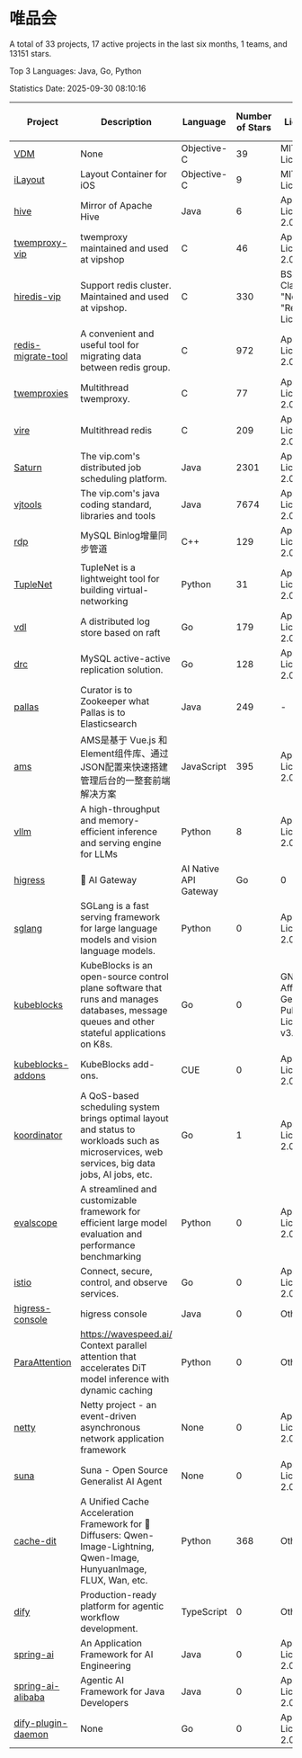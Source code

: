# 唯品会

A total of 33 projects, 17 active projects in the last six months, 1 teams, and 13151 stars.

Top 3 Languages: Java, Go, Python

Statistics Date: 2025-09-30 08:10:16

| Project | Description | Language | Number of Stars | License | Creation Date | Last Updated Date | Last Pushed Date |
| --- | --- | --- | --- | --- | --- | --- | --- |
| [VDM](https://github.com/vipshop/VDM) | None | Objective-C | 39 | MIT License | 2014-04-03 | 2024-08-12 | 2014-04-02 |
| [iLayout](https://github.com/vipshop/iLayout) | Layout Container for iOS | Objective-C | 9 | MIT License | 2014-05-13 | 2024-08-12 | 2014-06-10 |
| [hive](https://github.com/vipshop/hive) | Mirror of Apache Hive | Java | 6 | Apache License 2.0 | 2014-06-26 | 2024-08-12 | 2015-03-12 |
| [twemproxy-vip](https://github.com/vipshop/twemproxy-vip) | twemproxy maintained and used at vipshop | C | 46 | Apache License 2.0 | 2015-08-17 | 2024-08-12 | 2016-03-07 |
| [hiredis-vip](https://github.com/vipshop/hiredis-vip) | Support redis cluster.  Maintained and used at vipshop. | C | 330 | BSD 3-Clause "New" or "Revised" License | 2015-09-30 | 2025-09-24 | 2020-11-24 |
| [redis-migrate-tool](https://github.com/vipshop/redis-migrate-tool) | A convenient and useful tool for migrating data between redis group. | C | 972 | Apache License 2.0 | 2016-01-17 | 2025-08-11 | 2024-06-17 |
| [twemproxies](https://github.com/vipshop/twemproxies) | Multithread twemproxy. | C | 77 | Apache License 2.0 | 2016-04-17 | 2025-03-21 | 2017-02-27 |
| [vire](https://github.com/vipshop/vire) | Multithread redis | C | 209 | Apache License 2.0 | 2016-05-26 | 2025-09-30 | 2017-08-11 |
| [Saturn](https://github.com/vipshop/Saturn) | The vip.com's distributed job scheduling platform. | Java | 2301 | Apache License 2.0 | 2016-11-30 | 2025-09-18 | 2024-11-05 |
| [vjtools](https://github.com/vipshop/vjtools) | The vip.com's java coding standard, libraries and tools | Java | 7674 | Apache License 2.0 | 2018-05-29 | 2025-09-27 | 2023-09-06 |
| [rdp](https://github.com/vipshop/rdp) | MySQL Binlog增量同步管道 | C++ | 129 | Apache License 2.0 | 2018-11-23 | 2025-03-21 | 2019-01-11 |
| [TupleNet](https://github.com/vipshop/TupleNet) | TupleNet is a lightweight tool for building virtual-networking | Python | 31 | Apache License 2.0 | 2018-11-23 | 2025-09-26 | 2023-03-07 |
| [vdl](https://github.com/vipshop/vdl) | A distributed log store based on raft | Go | 179 | Apache License 2.0 | 2018-11-23 | 2025-03-21 | 2018-12-03 |
| [drc](https://github.com/vipshop/drc) | MySQL active-active replication solution. | Go | 128 | Apache License 2.0 | 2018-11-28 | 2025-08-06 | 2018-12-13 |
| [pallas](https://github.com/vipshop/pallas) | Curator is to Zookeeper what Pallas is to Elasticsearch | Java | 249 | - | 2019-01-18 | 2025-08-18 | 2022-12-16 |
| [ams](https://github.com/vipshop/ams) | AMS是基于 Vue.js 和 Element组件库、通过JSON配置来快速搭建管理后台的一整套前端解决方案 | JavaScript | 395 | Apache License 2.0 | 2019-08-06 | 2025-08-07 | 2021-12-06 |
| [vllm](https://github.com/vipshop/vllm) | A high-throughput and memory-efficient inference and serving engine for LLMs | Python | 8 | Apache License 2.0 | 2025-03-21 | 2025-08-22 | 2025-08-22 |
| [higress](https://github.com/vipshop/higress) | 🤖 AI Gateway | AI Native API Gateway | Go | 0 | Apache License 2.0 | 2025-03-21 | 2025-05-09 | 2025-05-09 |
| [sglang](https://github.com/vipshop/sglang) | SGLang is a fast serving framework for large language models and vision language models. | Python | 0 | Apache License 2.0 | 2025-03-21 | 2025-04-16 | 2025-04-28 |
| [kubeblocks](https://github.com/vipshop/kubeblocks) | KubeBlocks is an open-source control plane software that runs and manages databases, message queues and other stateful applications on K8s. | Go | 0 | GNU Affero General Public License v3.0 | 2025-03-21 | 2025-07-22 | 2025-09-28 |
| [kubeblocks-addons](https://github.com/vipshop/kubeblocks-addons) | KubeBlocks add-ons. | CUE | 0 | Apache License 2.0 | 2025-03-21 | 2025-05-08 | 2025-05-21 |
| [koordinator](https://github.com/vipshop/koordinator) | A QoS-based scheduling system brings optimal layout and status to workloads such as microservices, web services, big data jobs, AI jobs, etc. | Go | 1 | Apache License 2.0 | 2025-03-24 | 2025-07-22 | 2025-07-22 |
| [evalscope](https://github.com/vipshop/evalscope) | A streamlined and customizable framework for efficient large model evaluation and performance benchmarking | Python | 0 | Apache License 2.0 | 2025-03-27 | 2025-04-29 | 2025-04-29 |
| [istio](https://github.com/vipshop/istio) | Connect, secure, control, and observe services. | Go | 0 | Apache License 2.0 | 2025-03-31 | 2025-04-28 | 2025-04-28 |
| [higress-console](https://github.com/vipshop/higress-console) | higress console | Java | 0 | Other | 2025-04-02 | 2025-04-11 | 2025-04-11 |
| [ParaAttention](https://github.com/vipshop/ParaAttention) | https://wavespeed.ai/ Context parallel attention that accelerates DiT model inference with dynamic caching | Python | 0 | Other | 2025-04-24 | 2025-05-11 | 2025-05-13 |
| [netty](https://github.com/vipshop/netty) | Netty project - an event-driven asynchronous network application framework | None | 0 | Apache License 2.0 | 2025-05-12 | 2025-05-12 | 2025-05-16 |
| [suna](https://github.com/vipshop/suna) | Suna - Open Source Generalist AI Agent | None | 0 | Apache License 2.0 | 2025-06-03 | 2025-06-03 | 2025-06-03 |
| [cache-dit](https://github.com/vipshop/cache-dit) | A Unified Cache Acceleration Framework for 🤗 Diffusers: Qwen-Image-Lightning, Qwen-Image, HunyuanImage, FLUX, Wan, etc. | Python | 368 | Other | 2025-06-12 | 2025-09-30 | 2025-09-29 |
| [dify](https://github.com/vipshop/dify) | Production-ready platform for agentic workflow development. | TypeScript | 0 | Other | 2025-06-18 | 2025-07-11 | 2025-07-11 |
| [spring-ai](https://github.com/vipshop/spring-ai) | An Application Framework for AI Engineering | Java | 0 | Apache License 2.0 | 2025-06-19 | 2025-09-15 | 2025-09-15 |
| [spring-ai-alibaba](https://github.com/vipshop/spring-ai-alibaba) | Agentic AI Framework for Java Developers | Java | 0 | Apache License 2.0 | 2025-06-23 | 2025-09-05 | 2025-09-05 |
| [dify-plugin-daemon](https://github.com/vipshop/dify-plugin-daemon) | None | Go | 0 | Apache License 2.0 | 2025-06-25 | 2025-07-10 | 2025-07-11 |
